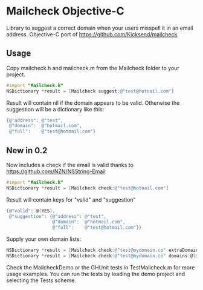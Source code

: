 Mailcheck Objective-C
====================

Library to suggest a correct domain when your users misspell it in an email address.
Objective-C port of https://github.com/Kicksend/mailcheck

Usage
-----

Copy mailcheck.h and mailcheck.m from the Mailcheck folder to your project.

```Objective-C
#import "Mailcheck.h"
NSDictionary *result = [Mailcheck suggest:@"test@hotnail.com"]
```

Result will contain nil if the domain appears to be valid.
Otherwise the suggestion will be a dictionary like this:
```Objective-C
{@"address": @"test",
 @"domain":  @"hotmail.com",
 @"full":    @"test@hotmail.com"}
```

New in 0.2
----------

Now includes a check if the email is valid thanks to https://github.com/NZN/NSString-Email

```Objective-C
#import "Mailcheck.h"
NSDictionary *result = [Mailcheck check:@"test@hotnail.com"]
```

Result will contain keys for "valid" and "suggestion"
```Objective-C
{@"valid": @(YES),
 @"suggestion": {@"address": @"test",
                 @"domain":  @"hotmail.com",
                 @"full":    @"test@hotmail.com"}}
```

Supply your own domain lists:
```Objective-C
NSDictionary *result = [Mailcheck check:@"test@mydomain.co" extraDomains:@[@"mydomain.co"] extraTopLevelDomains:@[@"co"]];
NSDictionary *result = [Mailcheck check:@"test@mydomain.co" domains:@[@"mydomain.co"] topLevelDomains:@[@"co"]];
```

Check the MailcheckDemo or the GHUnit tests in TestMailcheck.m for more usage examples. You can run the tests by loading the demo project and selecting the Tests scheme.
